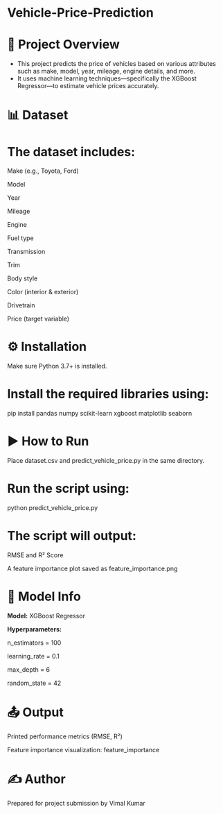 # Vehicle-Price-Prediction

# 📌 Project Overview
* This project predicts the price of vehicles based on various attributes such as make, model, year, mileage, engine details, and more.
* It uses machine learning techniques—specifically the XGBoost Regressor—to estimate vehicle prices accurately.

# 📊 Dataset
# The dataset includes:

Make (e.g., Toyota, Ford)

Model

Year

Mileage

Engine

Fuel type

Transmission

Trim

Body style

Color (interior & exterior)

Drivetrain

Price (target variable)

# ⚙️ Installation
Make sure Python 3.7+ is installed.

# Install the required libraries using:

pip install pandas numpy scikit-learn xgboost matplotlib seaborn
# ▶️ How to Run
Place dataset.csv and predict_vehicle_price.py in the same directory.

# Run the script using:


python predict_vehicle_price.py
# The script will output:

RMSE and R² Score

A feature importance plot saved as feature_importance.png

# 🧠 Model Info
**Model:** XGBoost Regressor

**Hyperparameters:**

n_estimators = 100

learning_rate = 0.1

max_depth = 6

random_state = 42

# 📤 Output
Printed performance metrics (RMSE, R²)

Feature importance visualization: feature_importance

# ✍️ Author
Prepared for project submission by Vimal Kumar

